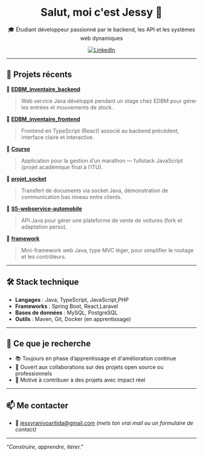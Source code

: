 <h1 align="center">Salut, moi c'est Jessy 👋</h1>
<p align="center">🎓 Étudiant développeur passionné par le backend, les API et les systèmes web dynamiques</p>

<p align="center">
  <a href="https://www.linkedin.com/in/jessy-ranivoaritida-59a606314/"><img alt="LinkedIn" src="https://img.shields.io/badge/LinkedIn-blue?logo=linkedin&logoColor=white"></a>
</p>

---

## 🚀 Projets récents

🔹 **[EDBM_inventaire_backend](https://github.com/jessymihaja/EDBM_inventaire_backend)**  
> Web service Java développé pendant un stage chez EDBM pour gérer les entrées et mouvements de stock.

🔹 **[EDBM_inventaire_frontend](https://github.com/jessymihaja/EDBM_inventaire_frontend)**  
> Frontend en TypeScript (React) associé au backend précédent, interface claire et interactive.

🔹 **[Course](https://github.com/jessymihaja/Course)**  
> Application pour la gestion d’un marathon — fullstack JavaScript (projet académique final à l’ITU).

🔹 **[projet_socket](https://github.com/jessymihaja/projet_socket)**  
> Transfert de documents via socket Java, démonstration de communication bas niveau entre clients.

🔹 **[S5-webservice-automobile](https://github.com/jessymihaja/S5-webservice-automobile)**  
> API Java pour gérer une plateforme de vente de voitures (fork et adaptation perso).

🔹 **[framework](https://github.com/jessymihaja/framework)**  
> Mini-framework web Java, type MVC léger, pour simplifier le routage et les contrôleurs.

---

## 🛠️ Stack technique

- **Langages** : Java, TypeScript, JavaScript,PHP
- **Frameworks** : Spring Boot, React,Laravel
- **Bases de données** : MySQL, PostgreSQL  
- **Outils** : Maven, Git, Docker (en apprentissage)

---

## 🎯 Ce que je recherche

- 📚 Toujours en phase d’apprentissage et d'amélioration continue
- 🤝 Ouvert aux collaborations sur des projets open source ou professionnels
- 🚀 Motivé à contribuer à des projets avec impact réel

---

## 📫 Me contacter

- 📧 jessyranivoaritida@gmail.com *(mets ton vrai mail ou un formulaire de contact)*

---

_“Construire, apprendre, itérer.”_
